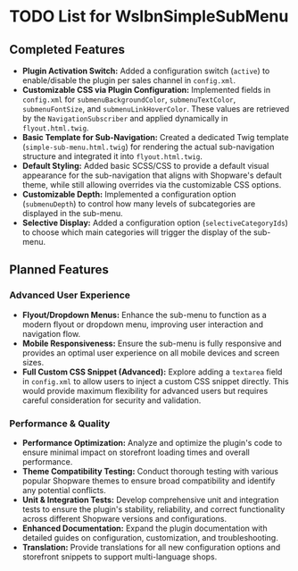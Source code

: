 # TODO List for WslbnSimpleSubMenu

## Completed Features

*   **Plugin Activation Switch:** Added a configuration switch (`active`) to enable/disable the plugin per sales channel in `config.xml`.
*   **Customizable CSS via Plugin Configuration:** Implemented fields in `config.xml` for `submenuBackgroundColor`, `submenuTextColor`, `submenuFontSize`, and `submenuLinkHoverColor`. These values are retrieved by the `NavigationSubscriber` and applied dynamically in `flyout.html.twig`.
*   **Basic Template for Sub-Navigation:** Created a dedicated Twig template (`simple-sub-menu.html.twig`) for rendering the actual sub-navigation structure and integrated it into `flyout.html.twig`.
*   **Default Styling:** Added basic SCSS/CSS to provide a default visual appearance for the sub-navigation that aligns with Shopware's default theme, while still allowing overrides via the customizable CSS options.
*   **Customizable Depth:** Implemented a configuration option (`submenuDepth`) to control how many levels of subcategories are displayed in the sub-menu.
*   **Selective Display:** Added a configuration option (`selectiveCategoryIds`) to choose which main categories will trigger the display of the sub-menu.

## Planned Features

### Advanced User Experience

*   **Flyout/Dropdown Menus:** Enhance the sub-menu to function as a modern flyout or dropdown menu, improving user interaction and navigation flow.
*   **Mobile Responsiveness:** Ensure the sub-menu is fully responsive and provides an optimal user experience on all mobile devices and screen sizes.
*   **Full Custom CSS Snippet (Advanced):** Explore adding a `textarea` field in `config.xml` to allow users to inject a custom CSS snippet directly. This would provide maximum flexibility for advanced users but requires careful consideration for security and validation.

### Performance & Quality

*   **Performance Optimization:** Analyze and optimize the plugin's code to ensure minimal impact on storefront loading times and overall performance.
*   **Theme Compatibility Testing:** Conduct thorough testing with various popular Shopware themes to ensure broad compatibility and identify any potential conflicts.
*   **Unit & Integration Tests:** Develop comprehensive unit and integration tests to ensure the plugin's stability, reliability, and correct functionality across different Shopware versions and configurations.
*   **Enhanced Documentation:** Expand the plugin documentation with detailed guides on configuration, customization, and troubleshooting.
*   **Translation:** Provide translations for all new configuration options and storefront snippets to support multi-language shops.
